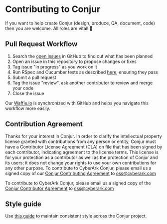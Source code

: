 # Contributing to Conjur

If you want to help create Conjur (design, produce, QA, document, code) then you are welcome. All roles are vital! :pray:

## Pull Request Workflow

1. Search the [open issues][waffle] in GitHub to find out what has been planned
2. Open an issue in this repository to propose changes or fixes
3. Tag issue "in progress" as you work on it
4. Run RSpec and Cucumber tests as described [here][tests], ensuring they pass
5. Submit a pull request
6. Tag the issue "review", ask another contributor to review and merge your code
7. Close the issue

Our [Waffle.io][waffle] is synchronized with GitHub and helps you navigate this workflow more easily.

## Contribution Agreement

Thanks for your interest in Conjur. In order to clarify the intellectual property license granted with contributions from any person or entity, Conjur must have a Contributor License Agreement (CLA) on file that has been signed by each contributor, indicating agreement to the license terms. This license is for your protection as a contributor as well as the protection of Conjur and its users; it does not change your rights to use your own contributions for any other purpose. To contribute to CyberArk Conjur, please email us a signed copy of our [Conjur Contributing Agreement](https://github.com/cyberark/conjur/Contributing_OSS/CyberArk_Open_Source_Contributor_Agreement.rtf) to <a href="oss@cyberark.com">oss@cyberark.com</a>

To contribute to CyberArk Conjur, please email us a signed copy of the <a href="https:conjur.org/docs/CyberArk_Open_Source_Contributor_Agreement.pdf" download="conjur_contributor_agreement">Conjur Contributor Agreement</a> to <a href="oss@cyberark.com">oss@cyberark.com</a>

## Style guide

Use [this guide][style] to maintain consistent style across the Conjur project.

[style]: STYLE.md
[tests]: README.md#Testing
[waffle]: https://waffle.io/cyberark/conjur

<!-- [Conjur Contributing Agreement](/docs/CyberArk_Open_Source_Contributor_Agreement.rtf) -->

<!-- <a href="/docs/CyberArk_Open_Source_Contributor_Agreement.rtf" download="Conjur_contributor_Agreement">Conjur Contributing Agreement</a> -->

